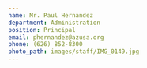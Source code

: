 ```yaml
---
name: Mr. Paul Hernandez
department: Administration
position: Principal
email: phernandez@azusa.org
phone: (626) 852-8300
photo_path: images/staff/IMG_0149.jpg
---
```

